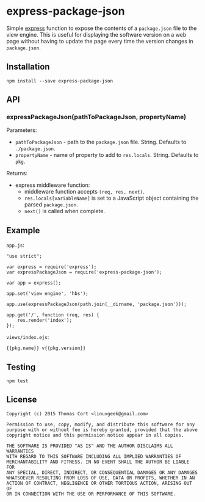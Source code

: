 # express-package-json

Simple [express](http://expressjs.com/) function to expose the contents
of a `package.json` file to the view engine. This is useful for displaying
the software version on a web page without having to update the page every
time the version changes in `package.json`.

## Installation

    npm install --save express-package-json

## API

### expressPackageJson(pathToPackageJson, propertyName)

Parameters:

* `pathToPackageJson` - path to the `package.json` file. String. Defaults to `./package.json`.
* `propertyName` - name of property to add to `res.locals`. String. Defaults to `pkg`.

Returns:

* express middleware function:
  * middleware function accepts `(req, res, next)`.
  * `res.locals[variableName]` is set to a JavaScript object containing the parsed `package.json`.
  * `next()` is called when complete.

## Example

`app.js`:

    "use strict";

    var express = require('express');
    var expressPackageJson = require('express-package-json');

    var app = express();

    app.set('view engine', 'hbs');    

    app.use(expressPackageJson(path.join(__dirname, 'package.json')));

    app.get('/', function (req, res) {
        res.render('index');
    });

`views/index.ejs`:

    {{pkg.name}} v{{pkg.version}}

## Testing

    npm test

## License

```
Copyright (c) 2015 Thomas Cort <linuxgeek@gmail.com>

Permission to use, copy, modify, and distribute this software for any
purpose with or without fee is hereby granted, provided that the above
copyright notice and this permission notice appear in all copies.

THE SOFTWARE IS PROVIDED "AS IS" AND THE AUTHOR DISCLAIMS ALL WARRANTIES
WITH REGARD TO THIS SOFTWARE INCLUDING ALL IMPLIED WARRANTIES OF
MERCHANTABILITY AND FITNESS. IN NO EVENT SHALL THE AUTHOR BE LIABLE FOR
ANY SPECIAL, DIRECT, INDIRECT, OR CONSEQUENTIAL DAMAGES OR ANY DAMAGES
WHATSOEVER RESULTING FROM LOSS OF USE, DATA OR PROFITS, WHETHER IN AN
ACTION OF CONTRACT, NEGLIGENCE OR OTHER TORTIOUS ACTION, ARISING OUT OF
OR IN CONNECTION WITH THE USE OR PERFORMANCE OF THIS SOFTWARE.
```
